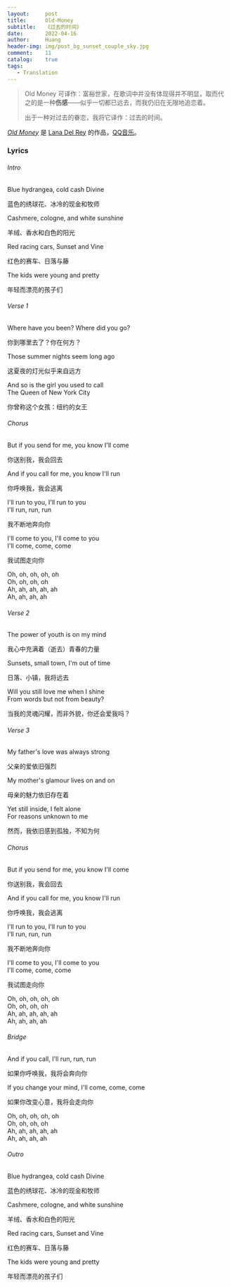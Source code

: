 ```yaml
---
layout:     post
title:      Old-Money
subtitle:   《过去的时间》
date:       2022-04-16
author:     Huang
header-img: img/post_bg_sunset_couple_sky.jpg
comment:    11
catalog:    true
tags:
   - Translation
---
```


> Old Money 可译作：富裕世家，在歌词中并没有体现得并不明显，取而代之的是一种**伤感**——似乎一切都已远去，而我仍旧在无限地追恋着。
>
> 出于一种对过去的眷恋，我将它译作：过去的时间。

<i><a href="https://genius.com/Lana-del-rey-old-money-lyrics">Old Money</a></i> 是 [Lana Del Rey](https://www.lanadelrey.com/) 的作品，[QQ音乐](https://y.qq.com/n/ryqq/songDetail/004NJxwu2mHE9W)。

### Lyrics

###### Intro

Blue hydrangea, cold cash Divine

蓝色的绣球花、冰冷的现金和牧师

Cashmere, cologne, and white sunshine

羊绒、香水和白色的阳光

Red racing cars, Sunset and Vine

红色的赛车、日落与藤

The kids were young and pretty

年轻而漂亮的孩子们

###### Verse 1

Where have you been? Where did you go?

你到哪里去了？你在何方？

Those summer nights seem long ago

这夏夜的灯光似乎来自远方

And so is the girl you used to call<br/>The Queen of New York City

你曾称这个女孩：纽约的女王

###### Chorus

But if you send for me, you know I'll come

你送别我，我会回去

And if you call for me, you know I'll run

你呼唤我，我会逃离

I'll run to you, I'll run to you<br/>I'll run, run, run

我不断地奔向你

I'll come to you, I'll come to you<br/>I'll come, come, come

我试图走向你

Oh, oh, oh, oh, oh<br/>Oh, oh, oh, oh<br/>Ah, ah, ah, ah, ah<br/>Ah, ah, ah, ah

###### Verse 2

The power of youth is on my mind

我心中充满着（逝去）青春的力量

Sunsets, small town, I'm out of time

日落、小镇，我将远去

Will you still love me when I shine<br/>From words but not from beauty?

当我的灵魂闪耀，而非外貌，你还会爱我吗？

###### Verse 3

My father's love was always strong

父亲的爱依旧强烈

My mother's glamour lives on and on

母亲的魅力依旧存在着

Yet still inside, I felt alone<br/>For reasons unknown to me

然而，我依旧感到孤独，不知为何

###### Chorus

But if you send for me, you know I'll come

你送别我，我会回去

And if you call for me, you know I'll run

你呼唤我，我会逃离

I'll run to you, I'll run to you<br/>I'll run, run, run

我不断地奔向你

I'll come to you, I'll come to you<br/>I'll come, come, come

我试图走向你

Oh, oh, oh, oh, oh<br/>Oh, oh, oh, oh<br/>Ah, ah, ah, ah, ah<br/>Ah, ah, ah, ah

###### Bridge

And if you call, I'll run, run, run

如果你呼唤我，我将会奔向你

If you change your mind, I'll come, come, come

如果你改变心意，我将会走向你

Oh, oh, oh, oh, oh<br/>Oh, oh, oh, oh<br/>Ah, ah, ah, ah, ah<br/>Ah, ah, ah, ah

###### Outro

Blue hydrangea, cold cash Divine

蓝色的绣球花、冰冷的现金和牧师

Cashmere, cologne, and white sunshine

羊绒、香水和白色的阳光

Red racing cars, Sunset and Vine

红色的赛车、日落与藤

The kids were young and pretty

年轻而漂亮的孩子们

